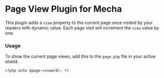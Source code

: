 Page View Plugin for Mecha
==========================

This plugin adds a `view` property to the current page once visited by your readers with dynamic value. Each page visit will increment the `view` value by one.

### Usage

To show the current page views, add this to the `page.php` file in your active shield:

~~~ .php
<?php echo $page->view(0); ?>
~~~